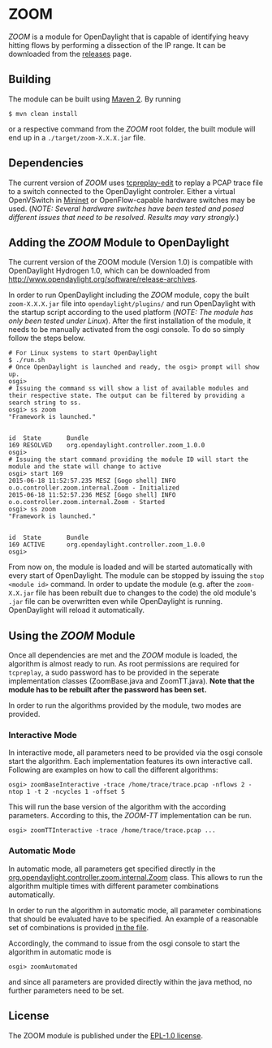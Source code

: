 # ZOOM

*ZOOM* is a module for OpenDaylight that is capable of identifying heavy hitting flows by performing a dissection of the IP range. It can be downloaded from the [releases](https://github.com/lsinfo3/zoom-odl/releases/) page.

## Building
The module can be built using [Maven 2](https://maven.apache.org/).
By running

```console
$ mvn clean install
```

or a respective command from the *ZOOM* root folder, the built module will end up in a `./target/zoom-X.X.X.jar` file.

## Dependencies
The current version of *ZOOM* uses [tcpreplay-edit](https://github.com/appneta/tcpreplay) to replay a PCAP trace file to a switch connected to the OpenDaylight controler. Either a virtual OpenVSwitch in [Mininet](https://github.com/mininet/mininet/) or OpenFlow-capable hardware switches may be used. (_NOTE: Several hardware switches have been tested and posed different issues that need to be resolved. Results may vary strongly._)

## Adding the *ZOOM* Module to OpenDaylight
The current version of the ZOOM module (Version 1.0) is compatible with OpenDaylight Hydrogen 1.0, which can be downloaded from http://www.opendaylight.org/software/release-archives.

In order to run OpenDaylight including the *ZOOM* module, copy the built `zoom-X.X.X.jar` file into `opendaylight/plugins/` and run OpenDaylight with the startup script according to the used platform (_NOTE: The module has only been tested under Linux_). After the first installation of the module, it needs to be manually activated from the osgi console. To do so simply follow the steps below.

```console
# For Linux systems to start OpenDaylight
$ ./run.sh
# Once OpenDaylight is launched and ready, the osgi> prompt will show up.
osgi> 
# Issuing the command ss will show a list of available modules and their respective state. The output can be filtered by providing a search string to ss.
osgi> ss zoom
"Framework is launched."


id	State       Bundle
169	RESOLVED    org.opendaylight.controller.zoom_1.0.0
osgi>
# Issuing the start command providing the module ID will start the module and the state will change to active
osgi> start 169
2015-06-18 11:52:57.235 MESZ [Gogo shell] INFO  o.o.controller.zoom.internal.Zoom - Initialized
2015-06-18 11:52:57.236 MESZ [Gogo shell] INFO  o.o.controller.zoom.internal.Zoom - Started
osgi> ss zoom
"Framework is launched."


id	State       Bundle
169	ACTIVE      org.opendaylight.controller.zoom_1.0.0
osgi>
```

From now on, the module is loaded and will be started automatically with every start of OpenDaylight. The module can be stopped by issuing the `stop <module id>` command. In order to update the module (e.g. after the `zoom-X.X.jar` file has been rebuilt due to changes to the code) the old module's `.jar` file can be overwritten even while OpenDaylight is running. OpenDaylight will reload it automatically. 

## Using the *ZOOM* Module
Once all dependencies are met and the *ZOOM* module is loaded, the algorithm is almost ready to run.
As root permissions are required for `tcpreplay`, a sudo password has to be provided in the seperate implementation classes (ZoomBase.java and ZoomTT.java). **Note that the module has to be rebuilt after the password has been set.**

In order to run the algorithms provided by the module, two modes are provided.

### Interactive Mode
In interactive mode, all parameters need to be provided via the osgi console start the algorithm. Each implementation features its own interactive call. Following are examples on how to call the different algorithms:

```console
osgi> zoomBaseInteractive -trace /home/trace/trace.pcap -nflows 2 -ntop 1 -t 2 -ncycles 1 -offset 5
```

This will run the base version of the algorithm with the according parameters. According to this, the *ZOOM-TT* implementation can be run.

```console
osgi> zoomTTInteractive -trace /home/trace/trace.pcap ...
```

### Automatic Mode
In automatic mode, all parameters get specified directly in the [org.opendaylight.controller.zoom.internal.Zoom](https://github.com/lsinfo3/zoom-odl/blob/58c2fd0a44feec265fd4a554e97dced8581ffad6/src/main/java/org/opendaylight/controller/zoom/internal/Zoom.java#L133-L191) class. This allows to run the algorithm multiple times with different parameter combinations automatically.

In order to run the algorithm in automatic mode, all parameter combinations that should be evaluated have to be specified. An example of a reasonable set of combinations is provided [in the file](https://github.com/lsinfo3/zoom-odl/blob/58c2fd0a44feec265fd4a554e97dced8581ffad6/src/main/java/org/opendaylight/controller/zoom/internal/Zoom.java#L133-L191).

Accordingly, the command to issue from the osgi console to start the algorithm in automatic mode is
```
osgi> zoomAutomated
```
and since all parameters are provided directly within the java method, no further parameters need to be set.

## License

The ZOOM module is published under the [EPL-1.0 license](https://www.eclipse.org/legal/epl-v10.html).

